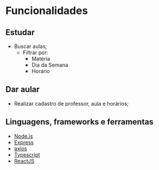 
# Funcionalidades

## Estudar

- Buscar aulas;
    - Filtrar por:
        - Matéria
        - Dia da Semana
        - Horário

## Dar aular

- Realizar cadastro de professor, aula e horários;

## Linguagens, frameworks e ferramentas

-  [Node.js](https://nodejs.org/en/)
-  [Express](https://expressjs.com/)
-  [axios](https://github.com/axios/axios)
-  [Typescript](https://www.typescriptlang.org/)
-  [ReactJS](https://reactjs.org/)